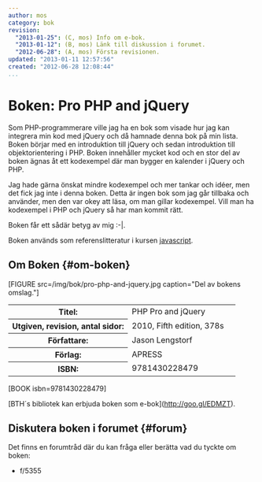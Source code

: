 ```yaml
---
author: mos
category: bok
revision:
  "2013-01-25": (C, mos) Info om e-bok.
  "2013-01-12": (B, mos) Länk till diskussion i forumet.
  "2012-06-28": (A, mos) Första revisionen.
updated: "2013-01-11 12:57:56"
created: "2012-06-28 12:08:44"
...
```

Boken: Pro PHP and jQuery
==================================

Som PHP-programmerare ville jag ha en bok som visade hur jag kan integrera min kod med jQuery och då hamnade denna bok på min lista. Boken börjar med en introduktion till jQuery och sedan introduktion till objektorientering i PHP. Boken innehåller mycket kod och en stor del av boken ägnas åt ett kodexempel där man bygger en kalender i jQuery och PHP.

<!--more-->

Jag hade gärna önskat mindre kodexempel och mer tankar och idéer, men det fick jag inte i denna boken. Detta är ingen bok som jag går tillbaka och använder, men den var okey att läsa, om man gillar kodexempel. Vill man ha kodexempel i PHP och jQuery så har man kommit rätt.

Boken får ett sådär betyg av mig :-|.

Boken används som referenslitteratur i kursen [javascript](/javascript).




Om Boken {#om-boken}
--------------------

[FIGURE src=/img/bok/pro-php-and-jquery.jpg caption="Del av bokens omslag."]

<table>
<tr><th>Titel:</th><td>PHP Pro and jQuery<td></tr>
<tr><th>Utgiven, revision, antal sidor:</th><td>2010, Fifth edition, 378s<td></tr>
<tr><th>Författare:</th><td>Jason Lengstorf<td></tr>
<tr><th>Förlag:</th><td>APRESS<td></tr>
<tr><th>ISBN:</th><td>9781430228479<td></tr>
</table>

[BOOK isbn=9781430228479]

[BTH´s bibliotek kan erbjuda boken som e-bok](<a href='http://goo.gl/EDMZT'>http://goo.gl/EDMZT</a>).



Diskutera boken i forumet {#forum}
----------------------------------

Det finns en forumtråd där du kan fråga eller berätta vad du tyckte om boken:

* f/5355




